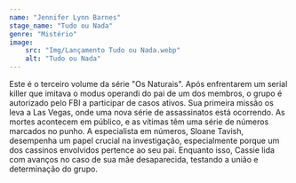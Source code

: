 ```yaml
---
name: "Jennifer Lynn Barnes"
stage_name: "Tudo ou Nada"
genre: "Mistério"
image: 
    src: "Img/Lançamento Tudo ou Nada.webp"
    alt: "Tudo ou Nada"
---
```


Este é o terceiro volume da série "Os Naturais". Após enfrentarem um serial killer que imitava o modus operandi do pai de um dos membros, o grupo é autorizado pelo FBI a participar de casos ativos. Sua primeira missão os leva a Las Vegas, onde uma nova série de assassinatos está ocorrendo. As mortes acontecem em público, e as vítimas têm uma série de números marcados no punho. A especialista em números, Sloane Tavish, desempenha um papel crucial na investigação, especialmente porque um dos cassinos envolvidos pertence ao seu pai. Enquanto isso, Cassie lida com avanços no caso de sua mãe desaparecida, testando a união e determinação do grupo. 
